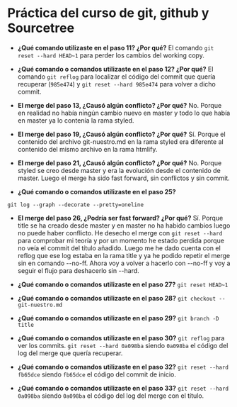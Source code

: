 # Práctica del curso de git, github y Sourcetree

- **¿Qué comando utilizaste en el paso 11? ¿Por qué?**
El comando `git reset --hard HEAD~1` para perder los cambios del working copy.

- **¿Qué comando o comandos utilizaste en el paso 12? ¿Por qué?**
El comando `git reflog` para localizar el código del commit que quería recuperar (`985e474`) y `git reset --hard 985e474` para volver a dicho commit. 

- **El merge del paso 13, ¿Causó algún conflicto? ¿Por qué?**
No. Porque en realidad no había ningún cambio nuevo en master y todo lo que había en master ya lo contenía la rama styled.

- **El merge del paso 19, ¿Causó algún conflicto? ¿Por qué?**
Sí. Porque el contenido del archivo git-nuestro.md en la rama styled era diferente al contenido del mismo archivo en la rama htmlify. 

- **El merge del paso 21, ¿Causó algún conflicto? ¿Por qué?**
No. Porque styled se creo desde master y era la evolución desde el contenido de master. Luego el merge ha sido fast forward, sin conflictos y sin commit.

- **¿Qué comando o comandos utilizaste en el paso 25?**

`git log --graph --decorate --pretty=oneline`

- **El merge del paso 26, ¿Podría ser fast forward? ¿Por qué?**
Sí. Porque title se ha creado desde master y en master no ha habido cambios luego no puede haber conflicto. He desecho el merge con `git reset --hard` para comprobar mi teoría y por un momento he estado perdida porque no veía el commit del título añadido. Luego me he dado cuenta con el reflog que ese log estaba en la rama title y ya he podido repetir el merge sin en comando --no-ff. Ahora voy a volver a hacerlo con --no-ff y voy a seguir el flujo para deshacerlo sin --hard.

- **¿Qué comando o comandos utilizaste en el paso 27?**
`git reset HEAD~1`

- **¿Qué comando o comandos utilizaste en el paso 28?**
`git checkout -- git-nuestro.md`

- **¿Qué comando o comandos utilizaste en el paso 29?**
`git branch -D title`

- **¿Qué comando o comandos utilizaste en el paso 30?**
`git reflog` para ver los commits.
`git reset --hard 0a098ba` siendo `0a098ba` el código del log del merge que quería recuperar.
- **¿Qué comando o comandos utilizaste en el paso 32?**
`git reset --hard fb65dce` siendo `fb65dce` el código del commit de inicio.
- **¿Qué comando o comandos utilizaste en el paso 33?**
`git reset --hard 0a098ba` siendo `0a098ba` el código del log del merge con el título.






